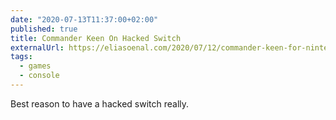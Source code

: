 ```yaml
---
date: "2020-07-13T11:37:00+02:00"
published: true
title: Commander Keen On Hacked Switch
externalUrl: https://eliasoenal.com/2020/07/12/commander-keen-for-nintendo-switch/
tags:
  - games
  - console
---
```

Best reason to have a hacked switch really.

